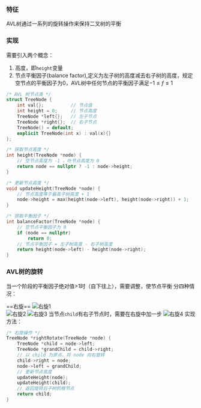 ### 特征
AVL树通过一系列的旋转操作来保持二叉树的平衡

### 实现
需要引入两个概念：
1. 高度，即``height``变量
2. 节点平衡因子(balance factor),定义为左子树的高度减去右子树的高度，规定空节点的平衡因子为0，AVL树中任何节点的平衡因子满足$-1\le f \le 1$ 

```cpp
/* AVL 树节点类 */
struct TreeNode {
    int val{};          // 节点值
    int height = 0;     // 节点高度
    TreeNode *left{};   // 左子节点
    TreeNode *right{};  // 右子节点
    TreeNode() = default;
    explicit TreeNode(int x) : val(x){}
};

/* 获取节点高度 */
int height(TreeNode *node) {
    // 空节点高度为 -1 ，叶节点高度为 0
    return node == nullptr ? -1 : node->height;
}

/* 更新节点高度 */
void updateHeight(TreeNode *node) {
    // 节点高度等于最高子树高度 + 1
    node->height = max(height(node->left), height(node->right)) + 1;
}

/* 获取平衡因子 */
int balanceFactor(TreeNode *node) {
    // 空节点平衡因子为 0
    if (node == nullptr)
        return 0;
    // 节点平衡因子 = 左子树高度 - 右子树高度
    return height(node->left) - height(node->right);
}
```

### AVL树的旋转
当一个阶段的平衡因子绝对值>1时（自下往上），需要调整，使节点平衡
分四种情况：

==右旋==
![右旋1](https://www.hello-algo.com/chapter_tree/avl_tree.assets/avltree_right_rotate_step2.png)                                               
![右旋2](https://www.hello-algo.com/chapter_tree/avl_tree.assets/avltree_right_rotate_step3.png)
![右旋3](https://www.hello-algo.com/chapter_tree/avl_tree.assets/avltree_right_rotate_step4.png)
当节点``child``有右子节点时，需要在右旋中加一步
![右旋4](https://www.hello-algo.com/chapter_tree/avl_tree.assets/avltree_right_rotate_with_grandchild.png)
实现方法：
```cpp
/* 右旋操作 */
TreeNode *rightRotate(TreeNode *node) {
    TreeNode *child = node->left;
    TreeNode *grandChild = child->right;
    // 以 child 为原点，将 node 向右旋转
    child->right = node;
    node->left = grandChild;
    // 更新节点高度
    updateHeight(node);
    updateHeight(child);
    // 返回旋转后子树的根节点
    return child;
}
```